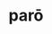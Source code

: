 ---
title: parō
meaning: to prepare
ch: 5
pos: verb
secondppstem: par
infend: āre
infhyph: -āre
conjugation: first
---